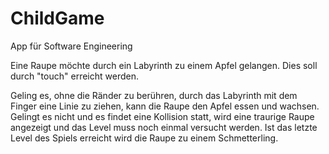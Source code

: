 # ChildGame
App für Software Engineering

Eine Raupe möchte durch ein Labyrinth zu einem Apfel gelangen. 
Dies soll durch "touch" erreicht werden.<p>
Geling es, ohne die Ränder zu berühren, durch das Labyrinth mit dem Finger eine Linie zu ziehen, kann die Raupe den Apfel essen und wachsen.
Gelingt es nicht und es findet eine Kollision statt, wird eine traurige Raupe angezeigt und das Level muss noch einmal versucht werden.
Ist das letzte Level des Spiels erreicht wird die Raupe zu einem Schmetterling.
